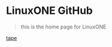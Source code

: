 # LinuxONE GitHub
> this is the home page for LinuxONE  

[tape](https://mahaiting.github.io/test.html)
